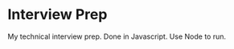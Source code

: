 Interview Prep
=========================

My technical interview prep. Done in Javascript. Use Node to run.